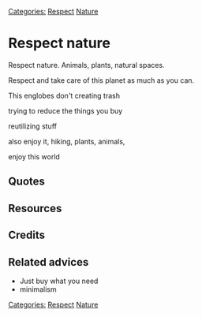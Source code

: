 [Categories:](../Categories/index.md) [Respect](../Categories/Respect.md) [Nature](../Categories/Nature.md)
# Respect nature

Respect nature. Animals, plants, natural spaces.

Respect and take care of this planet as much as you can.

This englobes don't creating trash

trying to reduce the things you buy

reutilizing stuff

also enjoy it, hiking, plants, animals,

enjoy this world

## Quotes

## Resources

## Credits

## Related advices

- Just buy what you need
- minimalism

[Categories:](../Categories/index.md) [Respect](../Categories/Respect.md) [Nature](../Categories/Nature.md)

